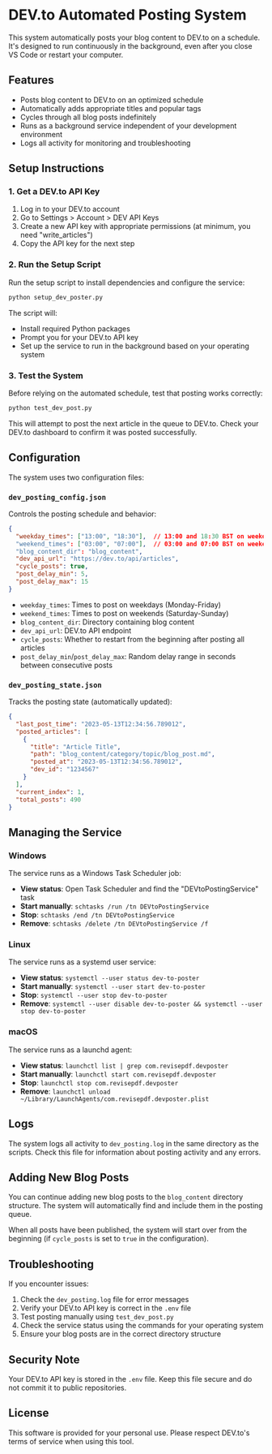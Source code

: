 # DEV.to Automated Posting System

This system automatically posts your blog content to DEV.to on a schedule. It's designed to run continuously in the background, even after you close VS Code or restart your computer.

## Features

- Posts blog content to DEV.to on an optimized schedule
- Automatically adds appropriate titles and popular tags
- Cycles through all blog posts indefinitely
- Runs as a background service independent of your development environment
- Logs all activity for monitoring and troubleshooting

## Setup Instructions

### 1. Get a DEV.to API Key

1. Log in to your DEV.to account
2. Go to Settings > Account > DEV API Keys
3. Create a new API key with appropriate permissions (at minimum, you need "write_articles")
4. Copy the API key for the next step

### 2. Run the Setup Script

Run the setup script to install dependencies and configure the service:

```bash
python setup_dev_poster.py
```

The script will:
- Install required Python packages
- Prompt you for your DEV.to API key
- Set up the service to run in the background based on your operating system

### 3. Test the System

Before relying on the automated schedule, test that posting works correctly:

```bash
python test_dev_post.py
```

This will attempt to post the next article in the queue to DEV.to. Check your DEV.to dashboard to confirm it was posted successfully.

## Configuration

The system uses two configuration files:

### `dev_posting_config.json`

Controls the posting schedule and behavior:

```json
{
  "weekday_times": ["13:00", "18:30"],  // 13:00 and 18:30 BST on weekdays
  "weekend_times": ["03:00", "07:00"],  // 03:00 and 07:00 BST on weekends
  "blog_content_dir": "blog_content",
  "dev_api_url": "https://dev.to/api/articles",
  "cycle_posts": true,
  "post_delay_min": 5,
  "post_delay_max": 15
}
```

- `weekday_times`: Times to post on weekdays (Monday-Friday)
- `weekend_times`: Times to post on weekends (Saturday-Sunday)
- `blog_content_dir`: Directory containing blog content
- `dev_api_url`: DEV.to API endpoint
- `cycle_posts`: Whether to restart from the beginning after posting all articles
- `post_delay_min`/`post_delay_max`: Random delay range in seconds between consecutive posts

### `dev_posting_state.json`

Tracks the posting state (automatically updated):

```json
{
  "last_post_time": "2023-05-13T12:34:56.789012",
  "posted_articles": [
    {
      "title": "Article Title",
      "path": "blog_content/category/topic/blog_post.md",
      "posted_at": "2023-05-13T12:34:56.789012",
      "dev_id": "1234567"
    }
  ],
  "current_index": 1,
  "total_posts": 490
}
```

## Managing the Service

### Windows

The service runs as a Windows Task Scheduler job:

- **View status**: Open Task Scheduler and find the "DEVtoPostingService" task
- **Start manually**: `schtasks /run /tn DEVtoPostingService`
- **Stop**: `schtasks /end /tn DEVtoPostingService`
- **Remove**: `schtasks /delete /tn DEVtoPostingService /f`

### Linux

The service runs as a systemd user service:

- **View status**: `systemctl --user status dev-to-poster`
- **Start manually**: `systemctl --user start dev-to-poster`
- **Stop**: `systemctl --user stop dev-to-poster`
- **Remove**: `systemctl --user disable dev-to-poster && systemctl --user stop dev-to-poster`

### macOS

The service runs as a launchd agent:

- **View status**: `launchctl list | grep com.revisepdf.devposter`
- **Start manually**: `launchctl start com.revisepdf.devposter`
- **Stop**: `launchctl stop com.revisepdf.devposter`
- **Remove**: `launchctl unload ~/Library/LaunchAgents/com.revisepdf.devposter.plist`

## Logs

The system logs all activity to `dev_posting.log` in the same directory as the scripts. Check this file for information about posting activity and any errors.

## Adding New Blog Posts

You can continue adding new blog posts to the `blog_content` directory structure. The system will automatically find and include them in the posting queue.

When all posts have been published, the system will start over from the beginning (if `cycle_posts` is set to `true` in the configuration).

## Troubleshooting

If you encounter issues:

1. Check the `dev_posting.log` file for error messages
2. Verify your DEV.to API key is correct in the `.env` file
3. Test posting manually using `test_dev_post.py`
4. Check the service status using the commands for your operating system
5. Ensure your blog posts are in the correct directory structure

## Security Note

Your DEV.to API key is stored in the `.env` file. Keep this file secure and do not commit it to public repositories.

## License

This software is provided for your personal use. Please respect DEV.to's terms of service when using this tool.
